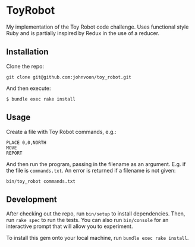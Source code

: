 # ToyRobot

My implementation of the Toy Robot code challenge. Uses functional style Ruby and is partially inspired by Redux in the use of a reducer.

## Installation

Clone the repo:

    git clone git@github.com:johnvoon/toy_robot.git

And then execute:

    $ bundle exec rake install

## Usage

Create a file with Toy Robot commands, e.g.:

    PLACE 0,0,NORTH
    MOVE
    REPORT

And then run the program, passing in the filename as an argument. E.g. if the file is `commands.txt`. An error is returned if a filename is not given:

    bin/toy_robot commands.txt

## Development

After checking out the repo, run `bin/setup` to install dependencies. Then, run `rake spec` to run the tests. You can also run `bin/console` for an interactive prompt that will allow you to experiment.

To install this gem onto your local machine, run `bundle exec rake install`.

